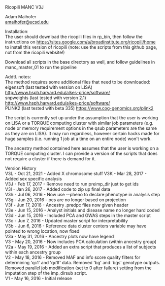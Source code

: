 Ricopili MANC V3J

Adam Maihofer  
amaihofer@ucsd.edu  

Installation:  
The user should download the ricopili files in rp_bin, then follow the instructions on
https://sites.google.com/a/broadinstitute.org/ricopili/home 
to install this version of ricopili (note: use the scripts from this github page, not from the ricopili website!)

Download all scripts in the base directory as well, and follow guidelines in manc_master_01 to run the pipeline

Addtl. notes:  
The method requires some additional files that need to be downloaded:  
eigensoft (last tested with version on LISA) http://www.hsph.harvard.edu/alkes-price/software/  
snpweights (last tested with version 2.1) http://www.hsph.harvard.edu/alkes-price/software/  
PLINK2 (last tested with beta 335) https://www.cog-genomics.org/plink2  



The script is currently set up under the assumption that the user is working on LISA or a TORQUE computing cluster with similar job parameters (e.g. node or memory requirement options in the qsub parameters are the same as they are on LISA). It may run regardless,
however certain hacks made for huge samples (i.e. running 1 job at a time on an entire node) won't work.

The ancestry method contained here assumes that the user is working on a TORQUE computing cluster. I can provide a version of the scripts that does not require a cluster if there is demand for it.

Version History  
V3L - Oct 21, 2021 - Added X chromosome stuff
V3K - Mar 28, 2017 - Added sex specific analysis  
V3J - Feb 17, 2017 - Remove need to run preimp_dir just to get ids  
V3I - Jan 26, 2017 - Added code to zip up final data  
V3h - Jul 06, 2016 - Now use --pheno to declare phenotype in analysis step  
V3g - Jun 20, 2016 - pcs are no longer based on projection  
V3f - Jun 17, 2016 -  Ancestry .predpc files now given header  
V3e - Jun 15, 2016 -  Analyst initials and disease name no longer hard coded  
V3d - Jun 15, 2016 - Included PCA and GWAS steps in the master script  
V3c - Jun 7, 2016 - Updated master script for interpretability  
V3b - Jun 6, 2016 - Reference data cluster centers variable may have pointed to wrong location, now fixed  
V3a - May 31, 2016 - Ancestry plots now have legend  
V3 - May 20, 2016 - Now includes PCA calculation (within ancestry group)  
V2a - May 19, 2016 - Added an extra script that produces a list of subjects within each ancestry group  
V2 - May 18, 2016 - Removed MAF and info score quality filters for determining 'qc1' and 'qc1f' data. Removed 'bg' and 'bgs' genotype outputs. Removed parallel job modification (set to 0 after failure) setting from the imputation step of the imp_dirsub script.  
V1 - May 16, 2016 - Initial release  
